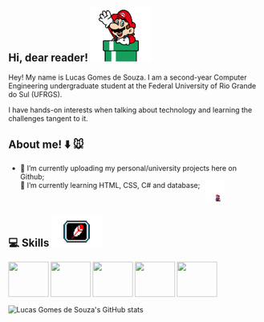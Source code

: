 ## Hi, dear reader! ![olá](mariodown.gif)
Hey! My name is Lucas Gomes de Souza. I am a second-year Computer Engineering undergraduate student at the Federal University of Rio Grande do Sul (UFRGS).

I have hands-on interests when talking about technology and learning the challenges tangent to it.



## About me! :arrow_down: :mouse: 
- 🔭 I’m currently uploading my personal/university projects here on Github;<ul>
<li style="display: flex; align-items: left;"> 🌱 I’m currently learning HTML, CSS, C# and database;<img src="mario.gif" width="40" style="margin-left: 10px;"></li></ul>




## :computer: Skills <img src="https://github.com/lucasgdesouza/lucasgdesouza/raw/main/skills.gif" width="100" height="60">

<img src="https://cdn.jsdelivr.net/gh/devicons/devicon@latest/icons/python/python-original.svg" width="80" height="70"/> <img src="https://cdn.jsdelivr.net/gh/devicons/devicon@latest/icons/c/c-original.svg" width="80" height="70" /> <img src="https://cdn.jsdelivr.net/gh/devicons/devicon@latest/icons/java/java-original-wordmark.svg" width="80" height="70" /> <img src="https://cdn.jsdelivr.net/gh/devicons/devicon@latest/icons/cplusplus/cplusplus-original.svg" width="80" height="70" /> <img src="https://cdn.jsdelivr.net/gh/devicons/devicon@latest/icons/html5/html5-original.svg" width="80" height="70" />

![Lucas Gomes de Souza's GitHub stats](https://github-readme-stats.vercel.app/api?username=lucasgdesouza&show_icons=true&theme=transparent)



